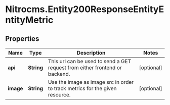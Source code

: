 # Nitrocms.Entity200ResponseEntityEntityMetric

## Properties

Name | Type | Description | Notes
------------ | ------------- | ------------- | -------------
**api** | **String** | This url can be used to send a GET request from either frontend or backend. | [optional] 
**image** | **String** | Use the image as image src in order to track metrics for the given resource. | [optional] 


